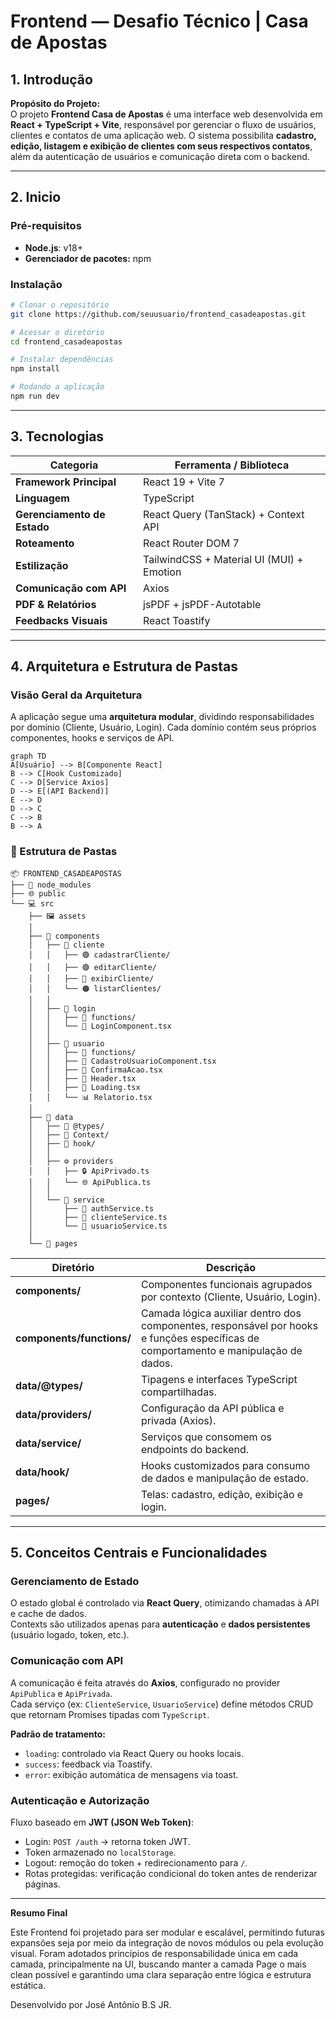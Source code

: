 # Frontend — Desafio Técnico | Casa de Apostas

## 1. Introdução

**Propósito do Projeto:**  
O projeto **Frontend Casa de Apostas** é uma interface web desenvolvida em **React + TypeScript + Vite**, responsável por gerenciar o fluxo de usuários, clientes e contatos de uma aplicação web. O sistema possibilita **cadastro, edição, listagem e exibição de clientes com seus respectivos contatos**, além da autenticação de usuários e comunicação direta com o backend.

---

## 2. Inicio

### Pré-requisitos

- **Node.js**: v18+
- **Gerenciador de pacotes:** npm
### Instalação

```bash
# Clonar o repositório
git clone https://github.com/seuusuario/frontend_casadeapostas.git

# Acessar o diretório
cd frontend_casadeapostas

# Instalar dependências
npm install

# Rodando a aplicação
npm run dev
```

---

## 3. Tecnologias

|Categoria|Ferramenta / Biblioteca|
|---|---|
|**Framework Principal**|React 19 + Vite 7|
|**Linguagem**|TypeScript|
|**Gerenciamento de Estado**|React Query (TanStack) + Context API|
|**Roteamento**|React Router DOM 7|
|**Estilização**|TailwindCSS + Material UI (MUI) + Emotion|
|**Comunicação com API**|Axios|
|**PDF & Relatórios**|jsPDF + jsPDF-Autotable|
|**Feedbacks Visuais**|React Toastify|

---

## 4. Arquitetura e Estrutura de Pastas

### Visão Geral da Arquitetura

A aplicação segue uma **arquitetura modular**, dividindo responsabilidades por domínio (Cliente, Usuário, Login). Cada domínio contém seus próprios componentes, hooks e serviços de API.

```mermaid
graph TD
A[Usuário] --> B[Componente React]
B --> C[Hook Customizado]
C --> D[Service Axios]
D --> E[(API Backend)]
E --> D
D --> C
C --> B
B --> A
```

### 📁 Estrutura de Pastas

```
📦 FRONTEND_CASADEAPOSTAS
├── 📁 node_modules
├── 🌐 public
└── 💻 src
    ├── 🖼️ assets
    │
    ├── 🧩 components
    │   ├── 📂 cliente
    │   │   ├── 🟢 cadastrarCliente/
    │   │   ├── 🟣 editarCliente/
    │   │   ├── 🔵 exibirCliente/
    │   │   └── 🟠 listarClientes/
    │   │
    │   ├── 📂 login
    │   │   ├── 🧰 functions/
    │   │   └── 🧱 LoginComponent.tsx
    │   │
    │   ├── 📂 usuario
    │   │   ├── 🧰 functions/
    │   │   ├── 🧱 CadastroUsuarioComponent.tsx
    │   │   ├── 🧾 ConfirmaAcao.tsx
    │   │   ├── 🧭 Header.tsx
    │   │   ├── 💫 Loading.tsx
    │   │   └── 📊 Relatorio.tsx
    │
    ├── 🧠 data
    │   ├── 🧩 @types/
    │   ├── 🧩 Context/
    │   ├── 🧩 hook/
    │   │
    │   ├── ⚙️ providers
    │   │   ├── 🔒 ApiPrivado.ts
    │   │   └── 🌐 ApiPublica.ts
    │   │
    │   └── 🧮 service
    │       ├── 🔑 authService.ts
    │       ├── 👥 clienteService.ts
    │       └── 🧍 usuarioService.ts
    │
    └── 📄 pages

```

| Diretório                 | Descrição                                                                                                                           |
| ------------------------- | ----------------------------------------------------------------------------------------------------------------------------------- |
| **components/**           | Componentes funcionais agrupados por contexto (Cliente, Usuário, Login).                                                            |
| **components/functions/** | Camada lógica auxiliar dentro dos componentes, responsável por hooks e funções específicas de comportamento e manipulação de dados. |
| **data/@types/**          | Tipagens e interfaces TypeScript compartilhadas.                                                                                    |
| **data/providers/**       | Configuração da API pública e privada (Axios).                                                                                      |
| **data/service/**         | Serviços que consomem os endpoints do backend.                                                                                      |
| **data/hook/**            | Hooks customizados para consumo de dados e manipulação de estado.                                                                   |
| **pages/**                | Telas: cadastro, edição, exibição e login.                                                                                          |


---

## 5. Conceitos Centrais e Funcionalidades

### Gerenciamento de Estado

O estado global é controlado via **React Query**, otimizando chamadas à API e cache de dados.  
Contexts são utilizados apenas para **autenticação** e **dados persistentes** (usuário logado, token, etc.).
### Comunicação com API

A comunicação é feita através do **Axios**, configurado no provider `ApiPublica` e `ApiPrivada`.  
Cada serviço (ex: `ClienteService`, `UsuarioService`) define métodos CRUD que retornam Promises tipadas com `TypeScript`.

**Padrão de tratamento:**

- `loading`: controlado via React Query ou hooks locais.
- `success`: feedback via Toastify.
- `error`: exibição automática de mensagens via toast.
    
### Autenticação e Autorização

Fluxo baseado em **JWT (JSON Web Token)**:

- Login: `POST /auth` → retorna token JWT.
- Token armazenado no `localStorage`.
- Logout: remoção do token + redirecionamento para `/`.
- Rotas protegidas: verificação condicional do token antes de renderizar páginas.

---

 **Resumo Final**  
 
Este Frontend foi projetado para ser modular e escalável, permitindo futuras expansões seja por meio da integração de novos módulos ou pela evolução visual.
Foram adotados princípios de responsabilidade única em cada camada, principalmente na UI, buscando manter a camada Page o mais clean possível e garantindo uma clara separação entre lógica e estrutura estática.

Desenvolvido por José Antônio B.S JR.
